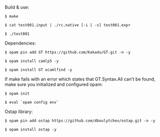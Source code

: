 Build & use: 

`$ make`

`$ cat test001.input | ./rc.native [-i | -s] test001.expr`

`$ ./test001`

Dependencies:

`$ opam pin add GT https://github.com/Kakadu/GT.git -n -y`

`$ opam install camlp5 -y`

`$ opam install GT ocamlfind -y`

If make fails with an error which states that GT.Syntax.All can't be found, make sure you initialized and configured opam: 

`$ opam init`

``$ eval `opam config env` ``

Ostap library: 

`$ opam pin add ostap https://github.com/dboulytchev/ostap.git -n -y`

`$ opam install ostap -y`
